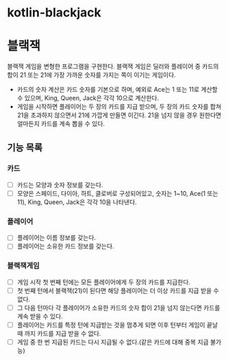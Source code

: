 # kotlin-blackjack


# 블랙잭 
블랙잭 게임을 변형한 프로그램을 구현한다. 블랙잭 게임은 딜러와 플레이어 중 카드의 합이 21 또는 21에 가장 가까운 숫자를 가지는 쪽이 이기는 게임이다.

- 카드의 숫자 계산은 카드 숫자를 기본으로 하며, 예외로 Ace는 1 또는 11로 계산할 수 있으며, King, Queen, Jack은 각각 10으로 계산한다.
- 게임을 시작하면 플레이어는 두 장의 카드를 지급 받으며, 두 장의 카드 숫자를 합쳐 21을 초과하지 않으면서 21에 가깝게 만들면 이긴다. 21을 넘지 않을 경우 원한다면 얼마든지 카드를 계속 뽑을 수 있다.


## 기능 목록

### 카드 
- [ ] 카드는 모양과 숫자 정보를 갖는다.
- [ ] 모양은 스페이드, 다이아, 하트, 클로버로 구성되어있고, 숫자는 1~10, Ace(1 또는 11), King, Queen, Jack은 각각 10을 나타낸다.

### 플레이어
- [ ] 플레이어는 이름 정보를 갖는다.
- [ ] 플레이어는 소유한 카드 정보를 갖는다.

### 블랙잭게임
- [ ] 게임 시작 첫 번째 턴에는 모든 플레이어에게 두 장의 카드를 지급한다.
- [ ] 첫 번째 턴에서 블랙잭(21)이 된다면 해당 플레이어는 더 이상 카드를 지급 받을 수 없다.
- [ ] 그 다음 턴마다 각 플레이어가 소유한 카드의 숫자 합이 21을 넘지 않는다면 카드를 계속 받을 수 있다.
- [ ] 플레이어는 카드를 특정 턴에 지급받는 것을 멈추게 되면 이후 턴부터 게임이 끝날때 까지 카드를 지급 받을 수 없다.
- [ ] 게임 중 한 번 지급된 카드는 다시 지급될 수 없다.(같은 카드에 대해 중복 지급 불가능)
